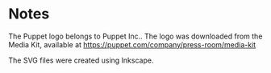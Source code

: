# Notes

The Puppet logo belongs to Puppet Inc.. The logo was downloaded from the Media Kit, available at https://puppet.com/company/press-room/media-kit

The SVG files were created using Inkscape.

